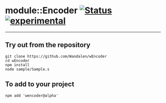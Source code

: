 
# module::Encoder  [![Status](https://github.com/Wandalen/wEncoder/workflows/publish/badge.svg)](https://github.com/Wandalen/wEncoder/actions?query=workflow%3Apublish) [![experimental](https://img.shields.io/badge/stability-experimental-orange.svg)](https://github.com/emersion/stability-badges#experimental)

___

## Try out from the repository
```
git clone https://github.com/Wandalen/wEncoder
cd wEncoder
npm install
node sample/Sample.s
```

## To add to your project
```
npm add 'wencoder@alpha'
```




